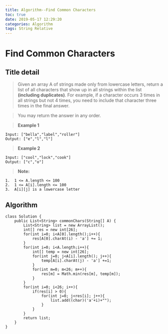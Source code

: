 ```yaml
---
title: Algorithm--Find Common Characters
toc: true
date: 2019-05-17 12:29:20
categories: Algorithm
tags: String Relative
---
```

# Find Common Characters
## **Title detail**

>Given an array A of strings made only from lowercase letters, return a list of all characters that show up in all strings within the list **(including duplicates)**.  For example, if a character occurs 3 times in all strings but not 4 times, you need to include that character three times in the final answer.

>You may return the answer in any order.

>**Example 1**
```
Input: ["bella","label","roller"]
Output: ["e","l","l"]
```
>**Example 2**
```
Input: ["cool","lock","cook"]
Output: ["c","o"]
```
>**Note:**
```
1.  1 <= A.length <= 100
2.  1 <= A[i].length <= 100
3.  A[i][j] is a lowercase letter
```

## Algorithm

```
class Solution {
    public List<String> commonChars(String[] A) {
        List<String> list = new ArrayList();
        int[] res = new int[26];
        for(int i=0; i<A[0].length();i++){
            res[A[0].charAt(i) - 'a'] += 1;
        }
        for(int i=0; i<A.length;i++){
            int[] temp = new int[26];
            for(int j=0; j<A[i].length(); j++){
                temp[A[i].charAt(j) - 'a'] +=1;
            }
            for(int m=0; m<26; m++){
                res[m] = Math.min(res[m], temp[m]);
            }
        }
        for(int i=0; i<26; i++){
            if(res[i] > 0){
                for(int j=0; j<res[i]; j++){
                    list.add((char)('a'+i)+"");
                }
            }
        }
        return list;
    }
}
```